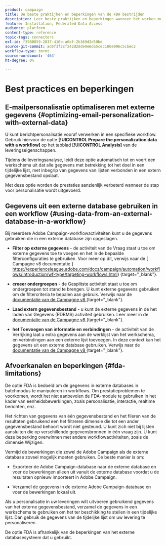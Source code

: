 ```yaml
---
product: campaign
title: De beste praktijken en beperkingen van de FDA bestrijden
description: Leer beste praktijken en beperkingen wanneer het werken met een externe gegevensbestand (FDA)
feature: Installation, Federated Data Access
audience: platform
content-type: reference
topic-tags: connectors
exl-id: f3980859-2837-416b-a0ef-2b369d2d50bd
source-git-commit: ad6f3f2cf242d28de9e6da5cec100e096c5cbec2
workflow-type: tm+mt
source-wordcount: '463'
ht-degree: 0%

---
```


# Best practices en beperkingen



## E-mailpersonalisatie optimaliseren met externe gegevens {#optimizing-email-personalization-with-external-data}

U kunt berichtpersonalisatie vooraf verwerken in een specifieke workflow. Gebruik hiervoor de optie **[!UICONTROL Prepare the personalization data with a workflow]** op het tabblad **[!UICONTROL Analysis]** van de leveringseigenschappen.

Tijdens de leveringsanalyse, leidt deze optie automatisch tot en voert een werkschema uit dat alle gegevens met betrekking tot het doel in een tijdelijke lijst, met inbegrip van gegevens van lijsten verbonden in een extern gegevensbestand opslaat.

Met deze optie worden de prestaties aanzienlijk verbeterd wanneer de stap voor personalisatie wordt uitgevoerd.

## Gegevens uit een externe database gebruiken in een workflow {#using-data-from-an-external-database-in-a-workflow}

Bij meerdere Adobe Campaign-workflowactiviteiten kunt u de gegevens gebruiken die in een externe database zijn opgeslagen.

* **Filter op externe gegevens** - de activiteit van de Vraag staat u toe om externe gegevens toe te voegen en het in de bepaalde filterconfiguraties te gebruiken. Voor meer op dit, verwijs naar de [ Campagne v8 documentatie ] https://experienceleague.adobe.com/docs/campaign/automation/workflows/introduction/wf-type/targeting-workflows.html) {target="_blank"}.

* **creeer ondergroepen** - de Gesplitste activiteit staat u toe om ondergroepen tot stand te brengen. U kunt externe gegevens gebruiken om de filtercriteria te bepalen aan gebruik. Verwijs naar de [ documentatie van de Campagne v8 ](https://experienceleague.adobe.com/docs/campaign/automation/workflows/wf-activities/targeting-activities/split.html){target="_blank"}.

* **Laad extern gegevensbestand** - u kunt de externe gegevens in de het laden van Gegevens (RDBMS) activiteit gebruiken. Leer meer in de [ documentatie van de Campagne v8 ](https://experienceleague.adobe.com/docs/campaign/automation/workflows/wf-activities/action-activities/data-loading-rdbms.html){target="_blank"}.

* **het Toevoegen van informatie en verbindingen** - de activiteit van de Verrijking laat u extra gegevens aan de werklijst van het werkschema, en verbindingen aan een externe lijst toevoegen. In deze context kan het gegevens uit een externe database gebruiken. Verwijs naar de [ documentatie van de Campagne v8 ](https://experienceleague.adobe.com/docs/campaign/automation/workflows/wf-activities/targeting-activities/enrichment.html){target="_blank"}.

## Afvoerkanalen en beperkingen {#fda-limitations}

De optie FDA is bedoeld om de gegevens in externe databases in batchmodus te manipuleren in workflows. Om prestatieproblemen te voorkomen, wordt het niet aanbevolen de FDA-module te gebruiken in het kader van eenheidsbewerkingen, zoals personalisatie, interactie, realtime berichten, enz.

Het richten van gegevens van één gegevensbestand en het fileren van de resultaten gebruikend een het filtreren dimensie die tot een ander gegevensbestand behoort wordt niet gesteund. U kunt zich niet bij lijsten aansluiten die op verschillende gegevensbronnen in één vraag zijn. U kunt deze beperking overwinnen met andere workflowactiviteiten, zoals de dimensie Wijzigen.

Vermijd de bewerkingen die zowel de Adobe Campaign als de externe database zoveel mogelijk moeten gebruiken. De beste manier is om:

* Exporteer de Adobe Campaign-database naar de externe database en voer de bewerkingen alleen uit vanuit de externe database voordat u de resultaten opnieuw importeert in Adobe Campaign.

* Verzamel de gegevens in de externe Adobe Campaign-database en voer de bewerkingen lokaal uit.

Als u personalisatie in uw leveringen wilt uitvoeren gebruikend gegevens van het externe gegevensbestand, verzamel de gegevens in een werkschema te gebruiken om het ter beschikking te stellen in een tijdelijke lijst. Dan gebruik de gegevens van de tijdelijke lijst om uw levering te personaliseren.

De optie FDA is afhankelijk van de beperkingen van het externe databasesysteem dat u gebruikt.
